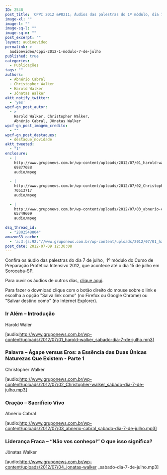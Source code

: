 ```yaml
---
ID: 2548
post_title: 'CPPI 2012 &#8211; Áudios das palestras do 1º módulo, dia 7 de julho'
image-xl: ""
image-l: ""
image-sq-l: ""
image-sq-m: ""
post_excerpt: ""
layout: audioevideo
permalink: >
  audioevideo/cppi-2012-1-modulo-7-de-julho
published: true
categories:
  - Publicações
tags: ""
authors:
  - Abnério Cabral
  - Christopher Walker
  - Harold Walker
  - Jônatas Walker
aktt_notify_twitter:
  - 'yes'
wpcf-gn_post_autor:
  - >
    Harold Walker, Christopher Walker,
    Abnério Cabral, Jônatas Walker
wpcf-gn_post_imagem_credito:
  - ""
wpcf-gn_post_destaques:
  - destaque_novidade
aktt_tweeted:
  - "1"
enclosure:
  - |
    http://www.gruponews.com.br/wp-content/uploads/2012/07/01_harold-walker_sabado-dia-7-de-julho.mp3
    69877688
    audio/mpeg
    
  - |
    http://www.gruponews.com.br/wp-content/uploads/2012/07/02_Christopher-walker_sabado-dia-7-de-julho.mp3
    70513717
    audio/mpeg
    
  - |
    http://www.gruponews.com.br/wp-content/uploads/2012/07/03_abnerio-cabral_sabado-dia-7-de-julho.mp3
    65749609
    audio/mpeg
    
dsq_thread_id:
  - "2802548804"
amazonS3_cache:
  - 'a:3:{s:92:"//www.gruponews.com.br/wp-content/uploads/2012/07/01_harold-walker_sabado-dia-7-de-julho.mp3";a:1:{s:9:"timestamp";i:1501758772;}s:97:"//www.gruponews.com.br/wp-content/uploads/2012/07/02_Christopher-walker_sabado-dia-7-de-julho.mp3";a:1:{s:9:"timestamp";i:1501758772;}s:93:"//www.gruponews.com.br/wp-content/uploads/2012/07/03_abnerio-cabral_sabado-dia-7-de-julho.mp3";a:1:{s:9:"timestamp";i:1501758772;}}'
post_date: 2012-07-09 12:30:08
---
```

Confira os áudio das palestras do dia 7 de julho,  1º módulo do Curso de Preparação Profética Intensivo 2012, que acontece até o dia 15 de julho em Sorocaba-SP.

Para ouvir os áudios de outros dias, <a href="http://www.gruponews.com.br/assuntos/publicacoes/audio/cppi2012">clique aqui</a>.

Para fazer o download clique com o botão direito do mouse sobre o link e escolha a opção "Salva link como" (no Firefox ou Google Chrome) ou "Salvar destino como" (no Internet Explorer).
<h3>Ir Além – Introdução</h3>
Harold Waler

[audio:http://www.gruponews.com.br/wp-content/uploads/2012/07/01_harold-walker_sabado-dia-7-de-julho.mp3]
<h3>Palavra – Ágape versus Eros: a Essência das Duas Únicas Naturezas Que Existem - Parte 1</h3>
Christopher Walker

[audio:http://www.gruponews.com.br/wp-content/uploads/2012/07/02_Christopher-walker_sabado-dia-7-de-julho.mp3]
<h3>Oração – Sacrifício Vivo</h3>
Abnério Cabral

[audio:http://www.gruponews.com.br/wp-content/uploads/2012/07/03_abnerio-cabral_sabado-dia-7-de-julho.mp3]
<h3>Liderança Fraca – “Não vos conheço!” O que isso significa?</h3>
Jônatas Walker

[audio:http://www.gruponews.com.br/wp-content/uploads/2012/07/04_jonatas-walker _sabado-dia-7-de-julho.mp3]